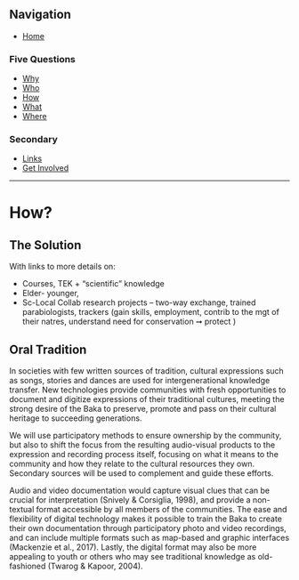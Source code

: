 ## Navigation 
- [Home](index.md)

### Five Questions

- [Why](why.md)
- [Who](who.md)
- [How](how.md)
- [What](what.md)
- [Where](where.md)

### Secondary
- [Links](links.md)
- [Get Involved](get-involved.md)

---

# How?

## The Solution

With links to more details on:

- Courses, TEK + “scientific” knowledge
- Elder- younger, 
- Sc-Local Collab research projects 
– two-way exchange, trained parabiologists, trackers
(gain skills, employment, contrib to the mgt of their natres, understand need for conservation ➞ protect )

## Oral Tradition

In societies with few written sources of tradition, cultural expressions such as songs, stories and dances are used for intergenerational knowledge transfer. New technologies provide communities with fresh opportunities to document and digitize expressions of their traditional cultures, meeting the strong desire of the Baka to preserve, promote and pass on their cultural heritage to succeeding generations.

We will use participatory methods to ensure ownership by the community, but also to shift the focus from the resulting audio-visual products to the expression and recording process itself, focusing on what it means to the community and how they relate to the cultural resources they own. Secondary sources will be used to complement and guide these efforts.

Audio and video documentation would capture visual clues that can be crucial for interpretation (Snively & Corsiglia, 1998), and provide a non-textual format accessible by all members of the communities. The ease and flexibility of digital technology makes it possible to train the Baka to create their own documentation through participatory photo and video recordings, and can include multiple formats such as map-based and graphic interfaces (Mackenzie et al., 2017). Lastly, the digital format may also be more appealing to youth or others who may see traditional knowledge as old-fashioned (Twarog & Kapoor, 2004).
